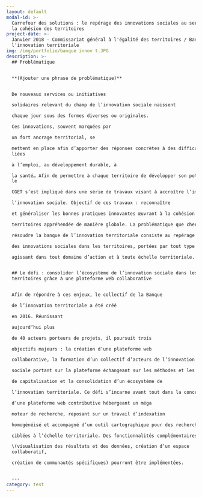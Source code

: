 ```yaml
---
layout: default
modal-id: >-
  Carrefour des solutions : le repérage des innovations sociales au service de
  la cohésion des territoires
project-date: >-
  Janvier 2018 - Commissariat général à l'égalité des territoires / Banque de
  l'innovation territoriale
img: /img/portfolio/banque innov t.JPG
description: >-
  ## Problématique


  **(Ajouter une phrase de problématique)**


  De nouveaux services ou initiatives

  solidaires relevant du champ de l’innovation sociale naissent

  chaque jour sous des formes diverses ou originales.

  Ces innovations, souvent marquées par

  un fort ancrage territorial, se

  mettent en place afin d’apporter des réponses concrètes à des difficultés
  liées

  à l’emploi, au développement durable, à

  la santé… Afin de permettre à chaque territoire de développer son potentiel,
  le

  CGET s’est impliqué dans une série de travaux visant à accroître l’impact de

  l’innovation sociale. Objectif de ces travaux : reconnaître

  et généraliser les bonnes pratiques innovantes œuvrant à la cohésion des

  territoires appréhendée de manière globale. La problématique que cherche à

  résoudre la banque de l’innovation territoriale consiste au repérage dynamique

  des innovations sociales dans les territoires, portées par tout type d’acteurs

  agissant dans tout domaine d’action et à toute échelle territoriale.


  ## Le défi : consolider l’écosystème de l’innovation sociale dans les
  territoires grâce à une plateforme web collaborative


  Afin de répondre à ces enjeux, le collectif de la Banque

  de l’innovation territoriale a été créé

  en 2016. Réunissant

  aujourd’hui plus

  de 40 acteurs porteurs de projets, il poursuit trois

  objectifs majeurs : la création d’une plateforme web

  collaborative, la formation d’un collectif d’acteurs de l’innovation

  sociale portant sur la plateforme échangeant sur les méthodes et les besoins

  de capitalisation et la consolidation d’un écosystème de

  l’innovation territoriale. Ce défi s’incarne avant tout dans la conception

  d’une plateforme web contributive hébergeant un méga

  moteur de recherche, reposant sur un travail d’indexation

  homogénéisé et accompagné d’un outil cartographique pour des recherches plus

  ciblées à l’échelle territoriale. Des fonctionnalités complémentaires

  \(visualisation des résultats et des données, création d’un espace
  collaboratif,

  création de communautés spécifiques) pourront être implémentées.


  ---
category: test
---
```




